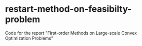 # restart-method-on-feasibilty-problem
Code for the report "First-order Methods on Large-scale Convex Optimization Problems"

